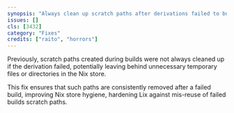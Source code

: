 ```yaml
---
synopsis: "Always clean up scratch paths after derivations failed to build"
issues: []
cls: [3432]
category: "Fixes"
credits: ["raito", "horrors"]
---
```


Previously, scratch paths created during builds were not always cleaned up if
the derivation failed, potentially leaving behind unnecessary temporary files
or directories in the Nix store.

This fix ensures that such paths are consistently removed after a failed build,
improving Nix store hygiene, hardening Lix against mis-reuse of failed builds
scratch paths.
